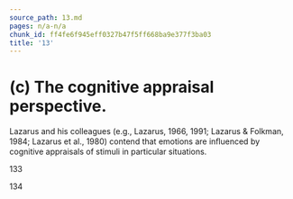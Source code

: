 ```yaml
---
source_path: 13.md
pages: n/a-n/a
chunk_id: ff4fe6f945eff0327b47f5ff668ba9e377f3ba03
title: '13'
---
```

# (c) The cognitive appraisal perspective.

Lazarus and his colleagues (e.g., Lazarus, 1966, 1991; Lazarus & Folkman, 1984; Lazarus et al., 1980) contend that emotions are inﬂuenced by cognitive appraisals of stimuli in particular situations.

133

134

